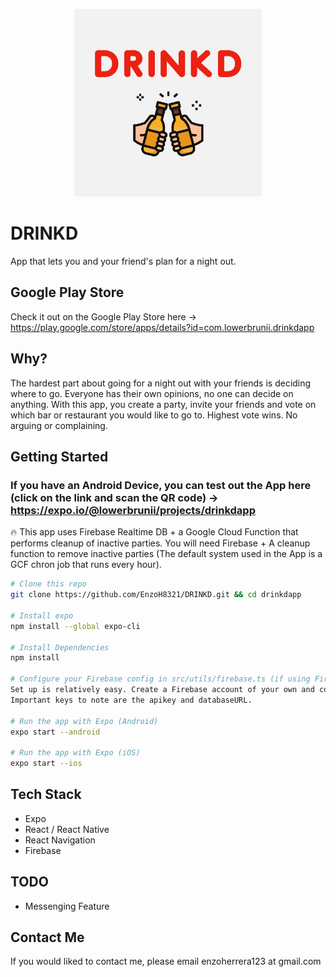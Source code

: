  
 <p align="center"> 
 <img src="/assets/splash_icon_app.png" height="300">
 </p>

# DRINKD
App that lets you and your friend's plan for a night out. 

## Google Play Store
Check it out on the Google Play Store here -> https://play.google.com/store/apps/details?id=com.lowerbrunii.drinkdapp

## Why?
The hardest part about going for a night out with your friends is deciding where to go. Everyone has their own opinions, no one can decide on anything. With this app, you create a party, invite your friends and vote on which bar or restaurant you would like to go to. Highest vote wins. No arguing or complaining. 

## Getting Started

### If you have an Android Device, you can test out the App here (click on the link and scan the QR code) -> https://expo.io/@lowerbrunii/projects/drinkdapp

:fire: This app uses Firebase Realtime DB  + a Google Cloud Function that performs cleanup of inactive parties. You will need Firebase + A cleanup function to remove inactive parties (The default system used in the App is a GCF chron job that runs every hour).

```bash
# Clone this repo
git clone https://github.com/EnzoH8321/DRINKD.git && cd drinkdapp

# Install expo
npm install --global expo-cli

# Install Dependencies
npm install

# Configure your Firebase config in src/utils/firebase.ts (if using Firebase)
Set up is relatively easy. Create a Firebase account of your own and copy the firebaseConfig object in your Firebase SDK snippet and paste into the firebaseConfig in the repo. 
Important keys to note are the apikey and databaseURL.

# Run the app with Expo (Android)
expo start --android

# Run the app with Expo (iOS)
expo start --ios
```
## Tech Stack

* Expo
* React / React Native
* React Navigation
* Firebase

## TODO

 * Messenging Feature

## Contact Me

If you would liked to contact me, please email enzoherrera123 at gmail.com


